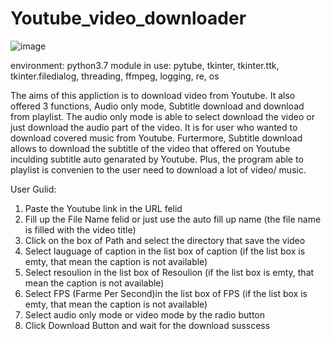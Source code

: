 # Youtube_video_downloader
![image](https://user-images.githubusercontent.com/12170722/185503747-631f7c4a-9d2f-4c0b-993e-948c63f6b48b.png)

environment: python3.7
module in use: pytube, tkinter, tkinter.ttk, tkinter.filedialog, threading, ffmpeg, logging, re, os

The aims of this appliction is to download video from Youtube. It also offered 3 functions, Audio only mode, Subtitle download and download from playlist.
The audio only mode is able to select download the video or just download the audio part of the video. It is for user who wanted to download covered music from Youtube.
Furtermore, Subtitle download allows to download the subtitle of the video that offered on Youtube inculding subtitle auto genarated by Youtube.
Plus, the program able to playlist is convenien to the user need to download a lot of video/ music.  

User Gulid:
1) Paste the Youtube link in the URL felid
2) Fill up the File Name felid or just use the auto fill up name (the file name is filled with the video title)
3) Click on the box of Path and select the directory that save the video
4) Select lauguage of caption in the list box of caption (if the list box is emty, that mean the caption is not available)
5) Select resoulion in the list box of Resoulion (if the list box is emty, that mean the caption is not available)
6) Select FPS (Farme Per Second)in the list box of FPS (if the list box is emty, that mean the caption is not available)
7) Select audio only mode or video mode by the radio button
8) Click Download Button and wait for the download susscess

